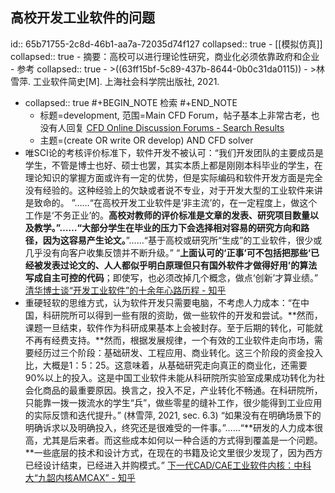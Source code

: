 ## 高校开发工业软件的问题
id:: 65b71755-2c8d-46b1-aa7a-72035d74f127
collapsed:: true
	- [[模拟仿真]]
	  collapsed:: true
		- 摘要：高校可以进行理论性研究，商业化必须依靠政府和企业
		- 参考
		  collapsed:: true
			- >((63ff15bf-5c89-437b-8644-0b0c31da0115))
			- >林雪萍. 工业软件简史[M]. 上海社会科学院出版社, 2021.
- collapsed:: true
  #+BEGIN_NOTE
  检索
  #+END_NOTE
	- 标题=development, 范围=Main CFD Forum，帖子基本上非常古老，也没有人回复 [CFD Online Discussion Forums - Search Results](https://www.cfd-online.com/Forums/search.php?searchid=11922498)
	- 主题=(create OR write OR develop) AND CFD solver
- 唯SCI论的考核评价标准下，软件开发不被认可：“我们开发团队的主要成员是学生，不管是博士也好、硕士也罢，其实本质上都是刚刚本科毕业的学生，在理论知识的掌握方面或许有一定的优势，但是实际编码和软件开发方面是完全没有经验的。这种经验上的欠缺或者说不专业，对于开发大型的工业软件来讲是致命的。 ”……“在高校开发工业软件是‘非主流’的，在一定程度上，做这个工作是‘不务正业’的。**高校对教师的评价标准是文章的发表、研究项目数量以及教学。”……“大部分学生在毕业的压力下会选择相对容易的研究方向和路径，因为这容易产生论文。**”……“基于高校或研究所“生成”的工业软件，很少或几乎没有向客户收集反馈并不断升级。” “**上面认可的‘正事’可不包括把那些‘已经被发表过论文的、人人都似乎明白原理但只有国外软件才做得好用’的算法写成自主可控的代码**；即使写，也必须改掉几个概念，做点‘创新’才算业绩。” [清华博士谈“开发工业软件”的十余年心路历程 - 知乎](https://zhuanlan.zhihu.com/p/131292137)
- 重硬轻软的思维方式，认为软件开发只需要电脑，不考虑人力成本：“在中国，科研院所可以得到一些有限的资助，做一些软件的开发和尝试。**然而，课题一旦结束，软件作为科研成果基本上会被封存。至于后期的转化，可能就不再有经费支持。**然而，根据发展规律，一个有效的工业软件走向市场，需要经历过三个阶段：基础研发、工程应用、商业转化。这三个阶段的资金投入比，大概是1：5：25。这意味着，从基础研究走向真正的商业化，还需要90%以上的投入。这是中国工业软件未能从科研院所实验室成果成功转化为社会化商品的最重要原因。换言之，投入不足，产业转化不畅通。在科研院所，只能靠一拨一拨流水的学生“兵”，做些零星的缝补工作，很少能得到工业应用的实际反馈和迭代提升。” (林雪萍, 2021, sec. 6.3) “如果没有在明确场景下的明确诉求以及明确投入，终究还是很难受的一件事。”……“**研发的人力成本很高，尤其是后来者。而这些成本如何以一种合适的方式得到覆盖是一个问题。**一些底层的技术和设计方式，在现在的书籍及论文里很少发现了，因为西方已经设计结束，已经进入并购模式。” [下一代CAD/CAE工业软件内核：中科大“九韶内核AMCAX” - 知乎](https://zhuanlan.zhihu.com/p/570643331)